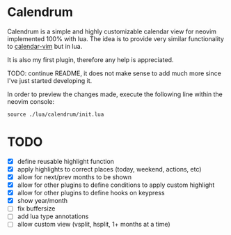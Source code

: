 # Calendrum

Calendrum is a simple and highly customizable calendar view for neovim
implemented 100% with lua. The idea is to provide very similar functionality to
[calendar-vim](https://github.com/mattn/calendar-vim/) but in lua.

It is also my first plugin, therefore any help is appreciated.

TODO: continue README, it does not make sense to add much more since I've just
started developing it.

In order to preview the changes made, execute the following line within the
neovim console:

```
source ./lua/calendrum/init.lua
```

# TODO

- [x] define reusable highlight function
- [x] apply highlights to correct places (today, weekend, actions, etc)
- [x] allow for next/prev months to be shown
- [x] allow for other plugins to define conditions to apply custom highlight
- [x] allow for other plugins to define hooks on keypress
- [x] show year/month
- [ ] fix buffersize
- [ ] add lua type annotations
- [ ] allow custom view (vsplit, hsplit, 1+ months at a time)
